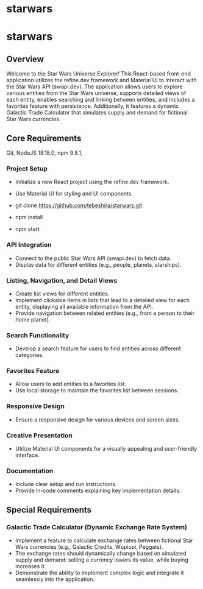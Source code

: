 # starwars

# starwars

## Overview

Welcome to the Star Wars Universe Explorer! This React-based front-end application utilizes the refine.dev framework and Material UI to interact with the Star Wars API (swapi.dev). The application allows users to explore various entities from the Star Wars universe, supports detailed views of each entity, enables searching and linking between entities, and includes a favorites feature with persistence. Additionally, it features a dynamic Galactic Trade Calculator that simulates supply and demand for fictional Star Wars currencies.

## Core Requirements

Git,
NodeJS 18.18.0,
npm 9.8.1,

### Project Setup

- Initialize a new React project using the refine.dev framework.
- Use Material UI for styling and UI components.

- git clone https://github.com/tebeshira/starwars.git
- npm install
- npm start

### API Integration

- Connect to the public Star Wars API (swapi.dev) to fetch data.
- Display data for different entities (e.g., people, planets, starships).

### Listing, Navigation, and Detail Views

- Create list views for different entities.
- Implement clickable items in lists that lead to a detailed view for each entity, displaying all available information from the API.
- Provide navigation between related entities (e.g., from a person to their home planet).

### Search Functionality

- Develop a search feature for users to find entities across different categories.

### Favorites Feature

- Allow users to add entities to a favorites list.
- Use local storage to maintain the favorites list between sessions.

### Responsive Design

- Ensure a responsive design for various devices and screen sizes.

### Creative Presentation

- Utilize Material UI components for a visually appealing and user-friendly interface.

### Documentation

- Include clear setup and run instructions.
- Provide in-code comments explaining key implementation details.

## Special Requirements

### Galactic Trade Calculator (Dynamic Exchange Rate System)

- Implement a feature to calculate exchange rates between fictional Star Wars currencies (e.g., Galactic Credits, Wupiupi, Peggats).
- The exchange rates should dynamically change based on simulated supply and demand: selling a currency lowers its value, while buying increases it.
- Demonstrate the ability to implement complex logic and integrate it seamlessly into the application.

